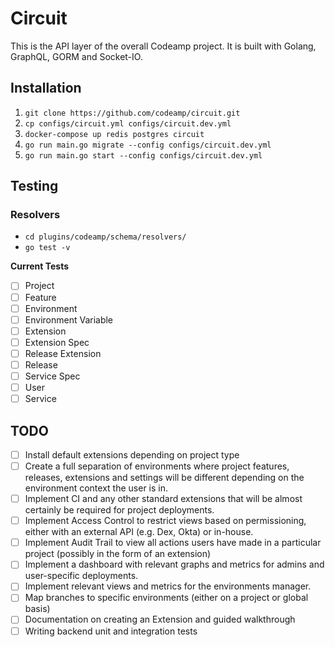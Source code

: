 # Circuit

This is the API layer of the overall Codeamp project. It is built with Golang, GraphQL, GORM and Socket-IO.


## Installation

1. `git clone https://github.com/codeamp/circuit.git`
2. `cp configs/circuit.yml configs/circuit.dev.yml`
3. `docker-compose up redis postgres circuit`
4. `go run main.go migrate --config configs/circuit.dev.yml`
5. `go run main.go start --config configs/circuit.dev.yml`


## Testing

### Resolvers

- `cd plugins/codeamp/schema/resolvers/`
- `go test -v`

**Current Tests**
- [ ] Project 
- [ ] Feature
- [ ] Environment
- [ ] Environment Variable
- [ ] Extension
- [ ] Extension Spec
- [ ] Release Extension
- [ ] Release
- [ ] Service Spec
- [ ] User
- [ ] Service

## TODO

- [ ] Install default extensions depending on project type
- [ ] Create a full separation of environments where project features, releases, extensions and settings will be different depending on the environment context the user is in.
- [ ]  Implement CI and any other standard extensions that will be almost certainly be required for project deployments.
- [ ]  Implement Access Control to restrict views based on permissioning, either with an external API (e.g. Dex, Okta) or in-house.
- [ ]  Implement Audit Trail to view all actions users have made in a particular project (possibly in the form of an extension)
- [ ] Implement a dashboard with relevant graphs and metrics for admins and user-specific deployments.
- [ ] Implement relevant views and metrics for the environments manager.
- [ ] Map branches to specific environments (either on a project or global basis)
- [ ] Documentation on creating an Extension and guided walkthrough
- [ ] Writing backend unit and integration tests
